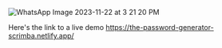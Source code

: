 ![WhatsApp Image 2023-11-22 at 3 21 20 PM](https://github.com/FranklinKED/password-generator/assets/71602470/805fabfd-62e9-421a-8499-adda0b59fd4c)

Here's the link to a live demo
https://the-password-generator-scrimba.netlify.app/
